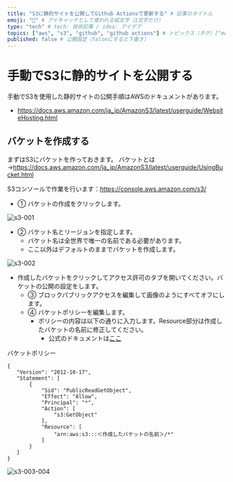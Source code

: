 ```yaml
---
title: "S3に静的サイトを公開してGithub Actionsで更新する" # 記事のタイトル
emoji: "🐻" # アイキャッチとして使われる絵文字（1文字だけ）
type: "tech" # tech: 技術記事 / idea: アイデア
topics: ["aws", "s3", "github", "github actions"] # トピックス（タグ）["markdown", "rust", "aws"]のように指定する
published: false # 公開設定（falseにすると下書き）
---
```


# 手動でS3に静的サイトを公開する

手動でS3を使用した静的サイトの公開手順はAWSのドキュメントがあります。

- https://docs.aws.amazon.com/ja_jp/AmazonS3/latest/userguide/WebsiteHosting.html

## バケットを作成する
まずはS3にバケットを作っておきます。 バケットとは→https://docs.aws.amazon.com/ja_jp/AmazonS3/latest/userguide/UsingBucket.html

S3コンソールで作業を行います：https://console.aws.amazon.com/s3/

- ① バケットの作成をクリックします。

![s3-001](https://storage.googleapis.com/zenn-user-upload/ba60c7a469a0ec336e22e258.png)

- ② バケット名とリージョンを指定します。
  - バケット名は全世界で唯一の名前である必要があります。
  - ここ以外はデフォルトのままでバケットを作成します。

![s3-002](https://storage.googleapis.com/zenn-user-upload/a49aeda6705e31df1a55e870.png)

- 作成したバケットをクリックしてアクセス許可のタブを開いてください。バケットの公開の設定をします。
  - ③ ブロックパブリックアクセスを編集して画像のようにすべてオフにします。
  - ④ バケットポリシーを編集します。
    - ポリシーの内容は以下の通りに入力します。Resource部分は作成したバケットの名前に修正してください。
      - 公式のドキュメントは[ここ](https://docs.aws.amazon.com/ja_jp/AmazonS3/latest/userguide/WebsiteAccessPermissionsReqd.html)
 
 バケットポリシー
 ```
 {
    "Version": "2012-10-17",
    "Statement": [
        {
            "Sid": "PublicReadGetObject",
            "Effect": "Allow",
            "Principal": "*",
            "Action": [
                "s3:GetObject"
            ],
            "Resource": [
                "arn:aws:s3:::＜作成したバケットの名前＞/*"
            ]
        }
    ]
}
 ```

![s3-003-004](https://storage.googleapis.com/zenn-user-upload/9a3204eec8e7f137dd0eaeac.png)

